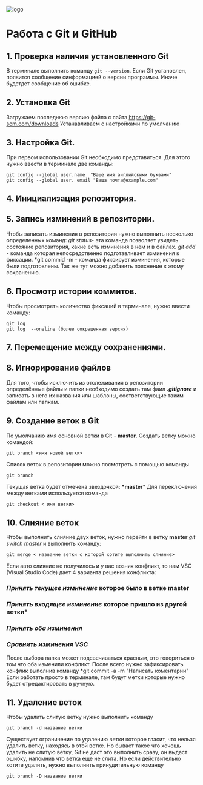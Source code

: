 ![logo](Git-logo-orange.svg.png)
# Работа с Git и GitHub

## 1. Проверка наличия установленного Git
В терминале выполнить команду `git --version`.
Если Git установлен, появится сообщение синформацией о версии  программы. Иначе будетдет сообщение об ошибке.

## 2. Установка Git
Загружаем последнюю версию файла с сайта https://git-scm.com/downloads
Устанавливаем с настройками по умолчанию

## 3. Настройка Git.
При первом использовании Git необходимо представиться. Для этого нужно ввести  в терминале две команды:
```
git config --global user.name  "Ваше имя английскими буквами"
git config --global user. email "Ваша почта@example.com"
```

## 4. Инициализация репозитория.
## 5. Запись изминений в репозитории.
Чтобы записать изминения в репозитории нужно выполнить несколько определенных команд:
*git status*- эта команда позволяет увидеть состояние репозитория, какие есть изминения в нем и в файлах.
*git add* - команда которая непосредственно подготавливает изминения к фиксации.
*git commid -m - команда фиксирует изминения, которые были подготовлены. Так же тут можно добавить  пояснение к этому сохранению.

## 6. Просмотр истории коммитов.
Чтобы просмотреть количество фиксаций в терминале, нужно ввести команду:
```
git log
git log  --oneline (более сокращенная версия)
```
## 7. Перемещение между сохранениями.

## 8. Игнорирование файлов
Для того, чтобы исключить из отслеживания в репозитории определённые файлы и папки необходимо создать там фаил ***.gitignore*** и записать в него  их названия или шаблоны, соответствующие таким файлам или папкам.

## 9. Создание веток в Git
По умолчанию имя основной ветки в Git - **master**.
Создать ветку можно командой:
```
git branch <имя новой ветки>
```
Список веток в репозитории можно посмотреть с помощью команды 
```
git branch
```
Текущая ветка будет отмечена звездочкой: **\*master***
Для переключения между ветками используется команда 
```
git checkout < имя ветки>
```

## 10. Слияние веток
Чтобы выполнить слияние двух веток, нужно перейти в ветку **master**
*git switch master* и выполнить команду:
```
git merge < название ветки с которой хотите выполнить слияние>
```
Если авто слияние не получилось и у вас возник конфликт, то нам VSC (Visual Studio Code) дает 4 варианта решения конфликта:
### *Принять текущее изминение* которое было в ветке **master**
### *Принять входящее изминение* которое пришло из другой ветки*
### *Принять оба изминения*
### *Сравнить изминения VSC*
После выбора папка может подсвечиваться красным, это говориться о том что оба изменили конфликт.
После всего нужно зафиксировать конфлик выполнив команду *git commit -a -m "Написать коментарии"
Если работать просто в терминале, там будут метки которые нужно будет отредактировать в ручную.

## 11. Удаление веток
Чтобы удалить слитую ветку нужно выполнить команду
```
git branch -d название ветки
```
Существует ограничение по удалению ветки которое гласит, что нельзя удалить ветку, находясь в этой ветке.
Но бывает такое что хочешь удалить не слитую ветку, _Git_ не даст это выполнить сразу, он выдаст ошибку, напомнив что ветка еще не слита.
Но если действительно хотите удалить, нужно выполнить принудительную команду
```
git branch -D название ветки
```